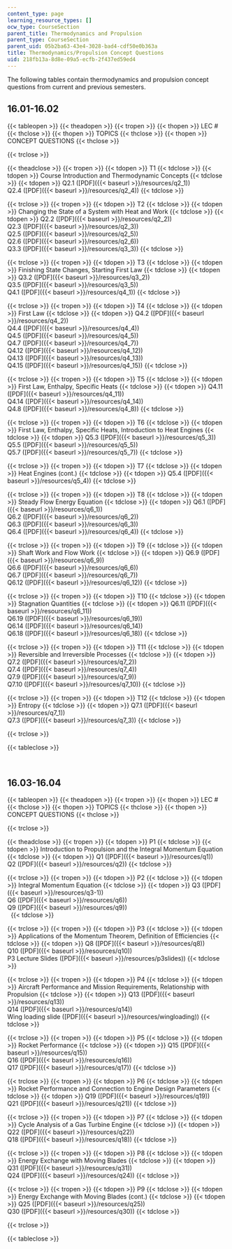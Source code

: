 ```yaml
---
content_type: page
learning_resource_types: []
ocw_type: CourseSection
parent_title: Thermodynamics and Propulsion
parent_type: CourseSection
parent_uid: 05b2ba63-43e4-3028-bad4-cdf50e0b363a
title: Thermodynamics/Propulsion Concept Questions
uid: 218fb13a-8d8e-09a5-ecfb-2f437ed59ed4
---
```


The following tables contain thermodynamics and propulsion concept questions from current and previous semesters.

16.01-16.02
-----------

{{< tableopen >}}
{{< theadopen >}}
{{< tropen >}}
{{< thopen >}}
LEC #
{{< thclose >}}
{{< thopen >}}
TOPICS
{{< thclose >}}
{{< thopen >}}
CONCEPT QUESTIONS
{{< thclose >}}

{{< trclose >}}

{{< theadclose >}}
{{< tropen >}}
{{< tdopen >}}
T1
{{< tdclose >}}
{{< tdopen >}}
Course Introduction and Thermodynamic Concepts
{{< tdclose >}}
{{< tdopen >}}
Q2.1 ([PDF]({{< baseurl >}}/resources/q2_1))  
Q2.4 ([PDF]({{< baseurl >}}/resources/q2_4))
{{< tdclose >}}

{{< trclose >}}
{{< tropen >}}
{{< tdopen >}}
T2
{{< tdclose >}}
{{< tdopen >}}
Changing the State of a System with Heat and Work
{{< tdclose >}}
{{< tdopen >}}
Q2.2 ([PDF]({{< baseurl >}}/resources/q2_2))  
Q2.3 ([PDF]({{< baseurl >}}/resources/q2_3))  
Q2.5 ([PDF]({{< baseurl >}}/resources/q2_5))  
Q2.6 ([PDF]({{< baseurl >}}/resources/q2_6))  
Q3.3 ([PDF]({{< baseurl >}}/resources/q3_3))
{{< tdclose >}}

{{< trclose >}}
{{< tropen >}}
{{< tdopen >}}
T3
{{< tdclose >}}
{{< tdopen >}}
Finishing State Changes, Starting First Law
{{< tdclose >}}
{{< tdopen >}}
Q3.2 ([PDF]({{< baseurl >}}/resources/q3_2))  
Q3.5 ([PDF]({{< baseurl >}}/resources/q3_5))  
Q4.1 ([PDF]({{< baseurl >}}/resources/q4_1))
{{< tdclose >}}

{{< trclose >}}
{{< tropen >}}
{{< tdopen >}}
T4
{{< tdclose >}}
{{< tdopen >}}
First Law
{{< tdclose >}}
{{< tdopen >}}
Q4.2 ([PDF]({{< baseurl >}}/resources/q4_2))  
Q4.4 ([PDF]({{< baseurl >}}/resources/q4_4))  
Q4.5 ([PDF]({{< baseurl >}}/resources/q4_5))  
Q4.7 ([PDF]({{< baseurl >}}/resources/q4_7))  
Q4.12 ([PDF]({{< baseurl >}}/resources/q4_12))  
Q4.13 ([PDF]({{< baseurl >}}/resources/q4_13))  
Q4.15 ([PDF]({{< baseurl >}}/resources/q4_15))
{{< tdclose >}}

{{< trclose >}}
{{< tropen >}}
{{< tdopen >}}
T5
{{< tdclose >}}
{{< tdopen >}}
First Law, Enthalpy, Specific Heats
{{< tdclose >}}
{{< tdopen >}}
Q4.11 ([PDF]({{< baseurl >}}/resources/q4_11))  
Q4.14 ([PDF]({{< baseurl >}}/resources/q4_14))  
Q4.8 ([PDF]({{< baseurl >}}/resources/q4_8))
{{< tdclose >}}

{{< trclose >}}
{{< tropen >}}
{{< tdopen >}}
T6
{{< tdclose >}}
{{< tdopen >}}
First Law, Enthalpy, Specific Heats, Introduction to Heat Engines
{{< tdclose >}}
{{< tdopen >}}
Q5.3 ([PDF]({{< baseurl >}}/resources/q5_3))  
Q5.5 ([PDF]({{< baseurl >}}/resources/q5_5))  
Q5.7 ([PDF]({{< baseurl >}}/resources/q5_7))
{{< tdclose >}}

{{< trclose >}}
{{< tropen >}}
{{< tdopen >}}
T7
{{< tdclose >}}
{{< tdopen >}}
Heat Engines (cont.)
{{< tdclose >}}
{{< tdopen >}}
Q5.4 ([PDF]({{< baseurl >}}/resources/q5_4))
{{< tdclose >}}

{{< trclose >}}
{{< tropen >}}
{{< tdopen >}}
T8
{{< tdclose >}}
{{< tdopen >}}
Steady Flow Energy Equation
{{< tdclose >}}
{{< tdopen >}}
Q6.1 ([PDF]({{< baseurl >}}/resources/q6_1))  
Q6.2 ([PDF]({{< baseurl >}}/resources/q6_2))  
Q6.3 ([PDF]({{< baseurl >}}/resources/q6_3))  
Q6.4 ([PDF]({{< baseurl >}}/resources/q6_4))
{{< tdclose >}}

{{< trclose >}}
{{< tropen >}}
{{< tdopen >}}
T9
{{< tdclose >}}
{{< tdopen >}}
Shaft Work and Flow Work
{{< tdclose >}}
{{< tdopen >}}
Q6.9 ([PDF]({{< baseurl >}}/resources/q6_9))  
Q6.6 ([PDF]({{< baseurl >}}/resources/q6_6))  
Q6.7 ([PDF]({{< baseurl >}}/resources/q6_7))  
Q6.12 ([PDF]({{< baseurl >}}/resources/q6_12))
{{< tdclose >}}

{{< trclose >}}
{{< tropen >}}
{{< tdopen >}}
T10
{{< tdclose >}}
{{< tdopen >}}
Stagnation Quantities
{{< tdclose >}}
{{< tdopen >}}
Q6.11 ([PDF]({{< baseurl >}}/resources/q6_11))  
Q6.19 ([PDF]({{< baseurl >}}/resources/q6_19))  
Q6.14 ([PDF]({{< baseurl >}}/resources/q6_14))  
Q6.18 ([PDF]({{< baseurl >}}/resources/q6_18))
{{< tdclose >}}

{{< trclose >}}
{{< tropen >}}
{{< tdopen >}}
T11
{{< tdclose >}}
{{< tdopen >}}
Reversible and Irreversible Processes
{{< tdclose >}}
{{< tdopen >}}
Q7.2 ([PDF]({{< baseurl >}}/resources/q7_2))  
Q7.4 ([PDF]({{< baseurl >}}/resources/q7_4))  
Q7.9 ([PDF]({{< baseurl >}}/resources/q7_9))  
Q7.10 ([PDF]({{< baseurl >}}/resources/q7_10))
{{< tdclose >}}

{{< trclose >}}
{{< tropen >}}
{{< tdopen >}}
T12
{{< tdclose >}}
{{< tdopen >}}
Entropy
{{< tdclose >}}
{{< tdopen >}}
Q7.1 ([PDF]({{< baseurl >}}/resources/q7_1))  
Q7.3 ([PDF]({{< baseurl >}}/resources/q7_3))
{{< tdclose >}}

{{< trclose >}}

{{< tableclose >}}

  
 

16.03-16.04
-----------

{{< tableopen >}}
{{< theadopen >}}
{{< tropen >}}
{{< thopen >}}
LEC #
{{< thclose >}}
{{< thopen >}}
TOPICS
{{< thclose >}}
{{< thopen >}}
CONCEPT QUESTIONS
{{< thclose >}}

{{< trclose >}}

{{< theadclose >}}
{{< tropen >}}
{{< tdopen >}}
P1
{{< tdclose >}}
{{< tdopen >}}
Introduction to Propulsion and the Integral Momentum Equation
{{< tdclose >}}
{{< tdopen >}}
Q1 ([PDF]({{< baseurl >}}/resources/q1))  
Q2 ([PDF]({{< baseurl >}}/resources/q2))
{{< tdclose >}}

{{< trclose >}}
{{< tropen >}}
{{< tdopen >}}
P2
{{< tdclose >}}
{{< tdopen >}}
Integral Momentum Equation
{{< tdclose >}}
{{< tdopen >}}
Q3 ([PDF]({{< baseurl >}}/resources/q3-1))  
Q6 ([PDF]({{< baseurl >}}/resources/q6))  
Q9 ([PDF]({{< baseurl >}}/resources/q9))  
 
{{< tdclose >}}

{{< trclose >}}
{{< tropen >}}
{{< tdopen >}}
P3
{{< tdclose >}}
{{< tdopen >}}
Applications of the Momentum Theorem, Definition of Efficiencies
{{< tdclose >}}
{{< tdopen >}}
Q8 ([PDF]({{< baseurl >}}/resources/q8))  
Q10 ([PDF]({{< baseurl >}}/resources/q10))  
P3 Lecture Slides ([PDF]({{< baseurl >}}/resources/p3slides))
{{< tdclose >}}

{{< trclose >}}
{{< tropen >}}
{{< tdopen >}}
P4
{{< tdclose >}}
{{< tdopen >}}
Aircraft Performance and Mission Requirements, Relationship with Propulsion
{{< tdclose >}}
{{< tdopen >}}
Q13 ([PDF]({{< baseurl >}}/resources/q13))  
Q14 ([PDF]({{< baseurl >}}/resources/q14))  
Wing loading slide ([PDF]({{< baseurl >}}/resources/wingloading))
{{< tdclose >}}

{{< trclose >}}
{{< tropen >}}
{{< tdopen >}}
P5
{{< tdclose >}}
{{< tdopen >}}
Rocket Performance
{{< tdclose >}}
{{< tdopen >}}
Q15 ([PDF]({{< baseurl >}}/resources/q15))  
Q16 ([PDF]({{< baseurl >}}/resources/q16))  
Q17 ([PDF]({{< baseurl >}}/resources/q17))
{{< tdclose >}}

{{< trclose >}}
{{< tropen >}}
{{< tdopen >}}
P6
{{< tdclose >}}
{{< tdopen >}}
Rocket Performance and Connection to Engine Design Parameters
{{< tdclose >}}
{{< tdopen >}}
Q19 ([PDF]({{< baseurl >}}/resources/q19))  
Q21 ([PDF]({{< baseurl >}}/resources/q21))
{{< tdclose >}}

{{< trclose >}}
{{< tropen >}}
{{< tdopen >}}
P7
{{< tdclose >}}
{{< tdopen >}}
Cycle Analysis of a Gas Turbine Engine
{{< tdclose >}}
{{< tdopen >}}
Q22 ([PDF]({{< baseurl >}}/resources/q22))  
Q18 ([PDF]({{< baseurl >}}/resources/q18))
{{< tdclose >}}

{{< trclose >}}
{{< tropen >}}
{{< tdopen >}}
P8
{{< tdclose >}}
{{< tdopen >}}
Energy Exchange with Moving Blades
{{< tdclose >}}
{{< tdopen >}}
Q31 ([PDF]({{< baseurl >}}/resources/q31))  
Q24 ([PDF]({{< baseurl >}}/resources/q24))
{{< tdclose >}}

{{< trclose >}}
{{< tropen >}}
{{< tdopen >}}
P9
{{< tdclose >}}
{{< tdopen >}}
Energy Exchange with Moving Blades (cont.)
{{< tdclose >}}
{{< tdopen >}}
Q25 ([PDF]({{< baseurl >}}/resources/q25))  
Q30 ([PDF]({{< baseurl >}}/resources/q30))
{{< tdclose >}}

{{< trclose >}}

{{< tableclose >}}